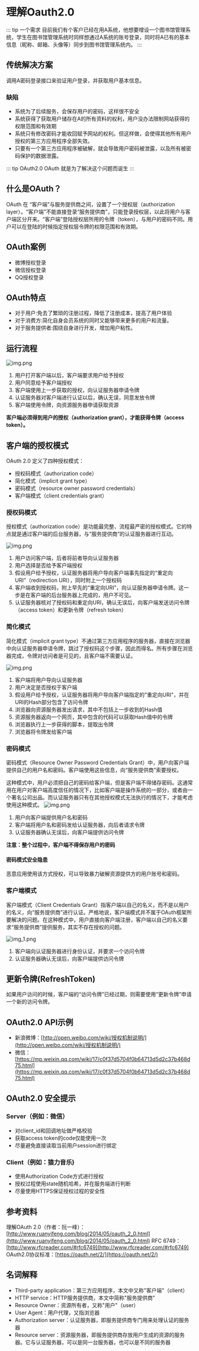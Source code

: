 # 理解Oauth2.0


::: tip 一个需求
目前我们有个客户已经在用A系统，他想要增设一个图书馆管理系统，学生在图书馆管理系统时同样想通过A系统的账号登录，同时将A已有的基本信息（昵称、邮箱、头像等）同步到图书馆管理系统内。
:::


## 传统解决方案

调用A密码登录接口来验证用户登录，并获取用户基本信息。

### 缺陷

* 系统为了后续服务，会保存用户的密码，这样很不安全
* 系统获得了获取用户储存在A的所有资料的权利，用户没办法限制网站获得的权限范围和有效期
* 系统只有修改密码才能收回赋予网站的权利。但这样做，会使得其他所有用户授权的第三方应用程序全部失效。
* 只要有一个第三方应用程序被破解，就会导致用户密码被泄露，以及所有被密码保护的数据泄露。


::: tip OAuth2.0
OAuth 就是为了解决这个问题而诞生
:::


## 什么是OAuth？


OAuth 在 “客户端”与服务提供商之间，设置了一个授权层（authorization layer）。“客户端”不能直接登录“服务提供商”，只能登录授权层，以此将用户与客户端区分开来。“客户端”登陆授权层所用的令牌（token），与用户的密码不同。用户可以在登陆的时候指定授权层令牌的权限范围和有效期。


## OAuth案例

* 微博授权登录
* 微信授权登录
* QQ授权登录


## OAuth特点

* 对于用户:免去了繁琐的注册过程，降低了注册成本，提高了用户体验
* 对于消费方:简化自身会员系统的同时又能够带来更多的用户和流量。
* 对于服务提供者:围绕自身进行开发，增加用户粘性。


## 运行流程


![img.png](/images/img.png)


1. 用户打开客户端以后，客户端要求用户给予授权
2. 用户同意给予客户端授权
3. 客户端使用上一步获取的授权，向认证服务器申请令牌
4. 认证服务器对客户端进行认证以后，确认无误，同意发放令牌
5. 客户端使用令牌，向资源服务器申请获取资源


**客户端必须得到用户的授权（authorization grant），才能获得令牌（access token）。**


## 客户端的授权模式

OAuth 2.0 定义了四种授权模式：

* 授权码模式（authorization code）
* 简化模式（implicit  grant type）
* 密码模式（resource owner password credentials）
* 客户端模式（client credentials grant）


### 授权码模式

授权模式（authorization code）是功能最完整、流程最严密的授权模式。它的特点就是通过客户端的后台服务器，与“服务提供商”的认证服务器进行互动。

![img.png](/images/authorization-code-flow.png)


1. 用户访问客户端，后者将前者导向认证服务器
2. 用户选择是否给予客户端授权
3. 假设用户给予授权，认证服务器将用户导向客户端事先指定的“重定向URI”（redirection URI），同时附上一个授权码
4. 客户端收到授权码，附上早先的“重定向URI”，向认证服务器申请令牌。这一步是在客户端的后台服务器上完成的，用户不可见。
5. 认证服务器核对了授权码和重定向URI，确认无误后，向客户端发送访问令牌（access token）和更新令牌（refresh token）


### 简化模式

简化模式（implicit grant type）不通过第三方应用程序的服务器，直接在浏览器中向认证服务器申请令牌，跳过了授权码这个步骤，因此而得名。所有步骤在浏览器完成，令牌对访问者是可见的，且客户端不需要认证。

![img.png](/images/implict-gryant-type-flow.png)

1. 客户端将用户导向认证服务器
2. 用户决定是否授权于客户端
3. 假设用户给予授权，认证服务器将用户导向客户端指定的"重定向URI"，并在URI的Hash部分包含了访问令牌
4. 浏览器向资源服务器发出请求，其中不包括上一步收到的Hash值
5. 资源服务器返向一个网页，其中包含的代码可以获取Hash值中的令牌
6. 浏览器执行上一步获得的脚本，提取出令牌
7. 浏览器将令牌发给客户端


### 密码模式

密码模式（Resource Owner Password Credentials Grant）中，用户向客户端提供自己的用户名和密码。客户端使用这些信息，向“服务提供商”索要授权。

这种模式中，用户必须把自己的密码给客户端，但是客户端不得储存密码。这通常用在用户对客户端高度信任的情况下，比如客户端是操作系统的一部分，或者由一个著名公司出品。而认证服务器只有在其他授权模式无法执行的情况下，才能考虑使用这种模式。
![img.png](/images/password-flow.png)

1. 用户向客户端提供用户名和密码
2. 客户端将用户名和密码发给认证服务器，向后者请求令牌
3. 认证服务器确认无误后，向客户端提供访问令牌

**注意：整个过程中，客户端不得保存用户的密码**


#### 密码模式安全隐患

恶意应用使用该方式授权，可以导致暴力破解资源提供方的用户账号和密码。

### 客户端模式

客户端模式（Client Credentials Grant）指客户端以自己的名义，而不是以用户的名义，向“服务提供商”进行认证。严格地说，客户端模式并不属于OAuth框架所要解决的问题。在这种模式中，用户直接向客户端注册，客户端以自己的名义要求“服务提供商”提供服务，其实不存在授权的问题。

![img_1.png](/images/client-flow.png)

1. 客户端向认证服务器进行身份认证，并要求一个访问令牌
2. 认证服务器确认无误后，向客户端提供访问令牌

## 更新令牌(RefreshToken)

如果用户访问的时候，客户端的“访问令牌”已经过期，则需要使用“更新令牌”申请一个新的访问令牌。


## OAuth2.0 API示例

* 新浪微博：[http://open.weibo.com/wiki/授权机制说明/](http://open.weibo.com/wiki/授权机制说明/)
* 微信：[https://mp.weixin.qq.com/wiki/17/c0f37d5704f0b64713d5d2c37b468d75.html](https://mp.weixin.qq.com/wiki/17/c0f37d5704f0b64713d5d2c37b468d75.html)

## OAuth2.0 安全提示

### Server（例如：微信）

* 对client_id和回调地址做严格校验
* 获取access token的code仅能使用一次
* 尽量避免直接读取当前用户session进行绑定

### Client（例如：猿力音乐)
* 使用Authorization Code方式进行授权
* 授权过程使用state随机哈希，并在服务端进行判断
* 尽量使用HTTPS保证授权过程的安全性

## 参考资料

理解OAuth 2.0（作者：阮一峰）：[http://www.ruanyifeng.com/blog/2014/05/oauth_2_0.html](http://www.ruanyifeng.com/blog/2014/05/oauth_2_0.html)
RFC 6749：[http://www.rfcreader.com/#rfc6749](http://www.rfcreader.com/#rfc6749)
OAuth2.0协议标准：[https://oauth.net/2/](https://oauth.net/2/)

## 名词解释

* Third-party application：第三方应用程序，本文中又称"客户端"（client）
* HTTP service：HTTP服务提供商，本文中简称"服务提供商"
* Resource Owner：资源所有者，又称"用户"（user）
* User Agent：用户代理，又指浏览器
* Authorization server：认证服务器，即服务提供商专门用来处理认证的服务器
* Resource server：资源服务器，即服务提供商存放用户生成的资源的服务器。它与认证服务器，可以是同一台服务器，也可以是不同的服务器

